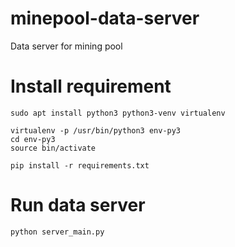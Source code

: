 # minepool-data-server
Data server for mining pool

# Install requirement

```
sudo apt install python3 python3-venv virtualenv

virtualenv -p /usr/bin/python3 env-py3
cd env-py3
source bin/activate

pip install -r requirements.txt
```

# Run data server

```
python server_main.py
```
